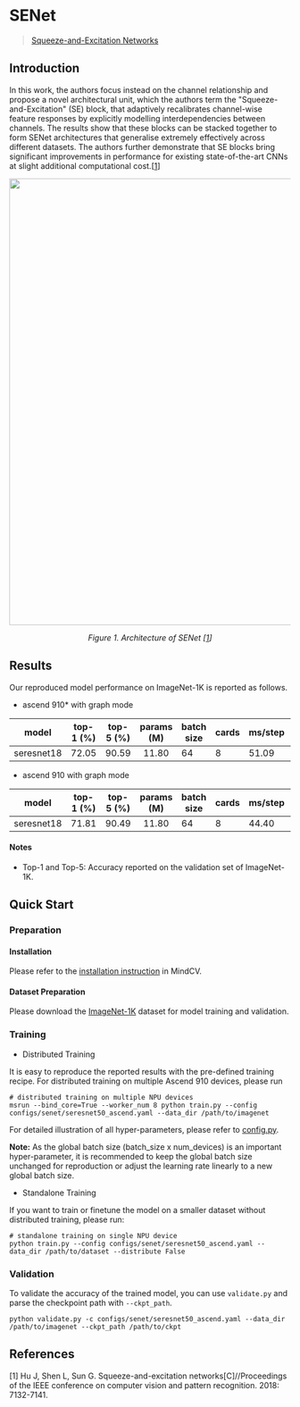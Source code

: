 # SENet

> [Squeeze-and-Excitation Networks](https://arxiv.org/abs/1709.01507)

## Introduction

In this work, the authors focus instead on the channel relationship and propose a novel architectural unit, which the
authors term the "Squeeze-and-Excitation" (SE) block, that adaptively recalibrates channel-wise feature responses by
explicitly modelling interdependencies between channels. The results show that these blocks can be stacked together to
form SENet architectures that generalise extremely effectively across different datasets. The authors further
demonstrate that SE blocks bring significant improvements in performance for existing state-of-the-art CNNs at slight
additional computational cost.[[1](#references)]

<p align="center">
  <img src="https://user-images.githubusercontent.com/53842165/218919253-618d3d66-9b2a-4e27-b866-a21015cd9600.png" width=800 />
</p>
<p align="center">
  <em>Figure 1. Architecture of SENet [<a href="#references">1</a>] </em>
</p>

## Results

Our reproduced model performance on ImageNet-1K is reported as follows.

- ascend 910* with graph mode

<div align="center">


|   model    | top-1 (%) | top-5 (%) | params (M) | batch size | cards | ms/step | jit_level | recipe                                                                                         | download                                                                                              |
| :--------: | :-------: | :-------: | :--------: | ---------- | ----- | ------- | --------- | ---------------------------------------------------------------------------------------------- | ----------------------------------------------------------------------------------------------------- |
| seresnet18 |   72.05   |   90.59   |   11.80    | 64         | 8     | 51.09   | O2        | [yaml](https://github.com/mindspore-lab/mindcv/blob/main/configs/senet/seresnet18_ascend.yaml) | [weights](https://download-mindspore.osinfra.cn/toolkits/mindcv/senet/seresnet18-7b971c78-910v2.ckpt) |

</div>

- ascend 910 with graph mode

<div align="center">


|   model    | top-1 (%) | top-5 (%) | params (M) | batch size | cards | ms/step | jit_level | recipe                                                                                         | download                                                                                |
| :--------: | :-------: | :-------: | :--------: | ---------- | ----- | ------- | --------- | ---------------------------------------------------------------------------------------------- | --------------------------------------------------------------------------------------- |
| seresnet18 |   71.81   |   90.49   |   11.80    | 64         | 8     | 44.40   | O2        | [yaml](https://github.com/mindspore-lab/mindcv/blob/main/configs/senet/seresnet18_ascend.yaml) | [weights](https://download.mindspore.cn/toolkits/mindcv/senet/seresnet18-7880643b.ckpt) |

</div>

#### Notes

- Top-1 and Top-5: Accuracy reported on the validation set of ImageNet-1K.

## Quick Start

### Preparation

#### Installation

Please refer to the [installation instruction](https://mindspore-lab.github.io/mindcv/installation/) in MindCV.

#### Dataset Preparation

Please download the [ImageNet-1K](https://www.image-net.org/challenges/LSVRC/2012/index.php) dataset for model training
and validation.

### Training

* Distributed Training

It is easy to reproduce the reported results with the pre-defined training recipe. For distributed training on multiple
Ascend 910 devices, please run

```shell
# distributed training on multiple NPU devices
msrun --bind_core=True --worker_num 8 python train.py --config configs/senet/seresnet50_ascend.yaml --data_dir /path/to/imagenet
```




For detailed illustration of all hyper-parameters, please refer
to [config.py](https://github.com/mindspore-lab/mindcv/blob/main/config.py).

**Note:**  As the global batch size  (batch_size x num_devices) is an important hyper-parameter, it is recommended to
keep the global batch size unchanged for reproduction or adjust the learning rate linearly to a new global batch size.

* Standalone Training

If you want to train or finetune the model on a smaller dataset without distributed training, please run:

```shell
# standalone training on single NPU device
python train.py --config configs/senet/seresnet50_ascend.yaml --data_dir /path/to/dataset --distribute False
```

### Validation

To validate the accuracy of the trained model, you can use `validate.py` and parse the checkpoint path
with `--ckpt_path`.

```shell
python validate.py -c configs/senet/seresnet50_ascend.yaml --data_dir /path/to/imagenet --ckpt_path /path/to/ckpt
```


## References

[1] Hu J, Shen L, Sun G. Squeeze-and-excitation networks[C]//Proceedings of the IEEE conference on computer vision and
pattern recognition. 2018: 7132-7141.
